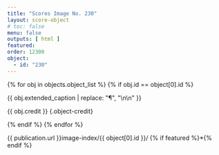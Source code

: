 ```yaml
---
title: "Scores Image No. 230"
layout: score-object
# toc: false
menu: false
outputs: [ html ]
featured: 
order: 12300
object:
  - id: "230"
---
```


{% for obj in objects.object_list %}
{% if obj.id == object[0].id %}

{{ obj.extended_caption | replace: "¶", "\n\n" }}

{{ obj.credit }} {.object-credit}

{% endif %}
{% endfor %}

<div class="object-credit object-url is-print-only">

{{ publication.url }}image-index/{{ object[0].id }}/ {% if featured %}*{% endif %}

</div>
